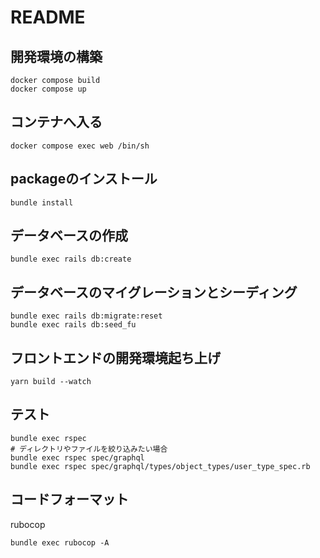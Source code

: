 # README

## 開発環境の構築

```shell
docker compose build
docker compose up
```

## コンテナへ入る

```shell
docker compose exec web /bin/sh
```

## packageのインストール

```shell
bundle install
```

## データベースの作成

```shell
bundle exec rails db:create
```

## データベースのマイグレーションとシーディング

```shell
bundle exec rails db:migrate:reset
bundle exec rails db:seed_fu
```

## フロントエンドの開発環境起ち上げ

```shell
yarn build --watch
```

## テスト

```shell
bundle exec rspec
# ディレクトリやファイルを絞り込みたい場合
bundle exec rspec spec/graphql
bundle exec rspec spec/graphql/types/object_types/user_type_spec.rb
```

## コードフォーマット

rubocop

```shell
bundle exec rubocop -A
```
